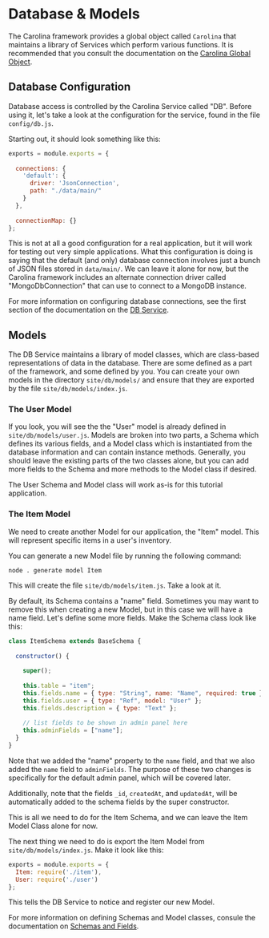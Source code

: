 
# Database & Models

The Carolina framework provides a global object called `Carolina` that maintains
a library of Services which perform various functions.
It is recommended that you consult the documentation on the
[Carolina Global Object](../docs/overview/service-library.md).

## Database Configuration

Database access is controlled by the Carolina Service called "DB". Before 
using it, let's take a look at the configuration for the service, found in 
the file `config/db.js`.

Starting out, it should look something like this:

```javascript
exports = module.exports = {
  
  connections: {
    'default': {
      driver: 'JsonConnection',
      path: "./data/main/"
    }
  },
  
  connectionMap: {}
};
```

This is not at all a good configuration for a real application, but it will
work for testing out very simple applications. What this configuration is doing
is saying that the default (and only) database connection involves just a bunch
of JSON files stored in `data/main/`. We can leave it alone for now, but the 
Carolina framework includes an alternate connection driver called
"MongoDbConnection" that can use to connect to a MongoDB instance.

For more information on configuring database connections, see the first section
of the documentation on the [DB Service](../docs/db/db-service.md).

## Models

The DB Service maintains a library of model classes, which are
class-based representations of data in the database. There are some defined
as a part of the framework, and some defined by you. You can create 
your own models in the directory `site/db/models/` and ensure that they 
are exported by the file `site/db/models/index.js`.

### The User Model

If you look, you will see the the "User" model is already defined in 
`site/db/models/user.js`. Models are broken into two parts, a Schema which 
defines its various fields, and a Model class which is instantiated from 
the database information and can contain instance methods. Generally, you 
should leave the existing parts of the two classes alone, but you can 
add more fields to the Schema and more methods to the Model class if 
desired.

The User Schema and Model class will work as-is for this tutorial application.

### The Item Model

We need to create another Model for our application, the "Item" model. This will 
represent specific items in a user's inventory.

You can generate a new Model file by running the following command:

```
node . generate model Item
```

This will create the file `site/db/models/item.js`. Take a look at it.

By default, its Schema contains a "name" field. Sometimes you may want to 
remove this when creating a new Model, but in this case we will have 
a name field. Let's define some more fields. Make the Schema class look 
like this:

```javascript
class ItemSchema extends BaseSchema {
  
  constructor() {
    
    super();
    
    this.table = "item";
    this.fields.name = { type: "String", name: "Name", required: true };
    this.fields.user = { type: "Ref", model: "User" };
    this.fields.description = { type: "Text" };
    
    // list fields to be shown in admin panel here
    this.adminFields = ["name"];
  }
}
```

Note that we added the "name" property to the `name` field, and that we also
added the `name` field to `adminFields`. The purpose of these two changes 
is specifically for the default admin panel, which will be covered later.

Additionally, note that the fields `_id`, `createdAt`, and `updatedAt`, will 
be automatically added to the schema fields by the super constructor.

This is all we need to do for the Item Schema, and we can leave the Item 
Model Class alone for now.

The next thing we need to do is export the Item Model from 
`site/db/models/index.js`. Make it look like this:

```javascript
exports = module.exports = {
  Item: require('./item'),
  User: require('./user')
};
```

This tells the DB Service to notice and register our new Model.

For more information on defining Schemas and Model classes, consule the 
documentation on [Schemas and Fields](../docs/db/schemas.md).